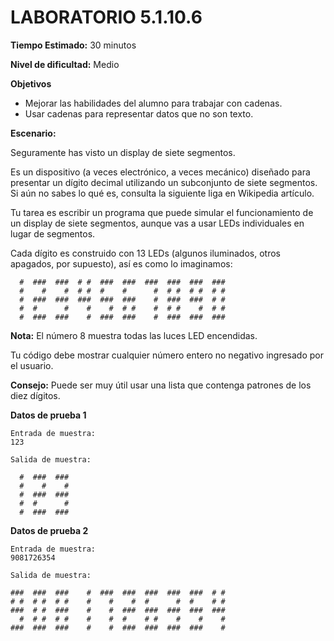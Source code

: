 # LABORATORIO 5.1.10.6

**Tiempo Estimado:**
30 minutos

**Nivel de dificultad:**
Medio

**Objetivos**
- Mejorar las habilidades del alumno para trabajar con cadenas.
- Usar cadenas para representar datos que no son texto.

**Escenario:**

Seguramente has visto un display de siete segmentos.

Es un dispositivo (a veces electrónico, a veces mecánico) diseñado para presentar un dígito decimal utilizando un
subconjunto de siete segmentos. Si aún no sabes lo qué es, consulta la siguiente liga en Wikipedia artículo.

Tu tarea es escribir un programa que puede simular el funcionamiento de un display de siete segmentos, aunque vas a
usar LEDs individuales en lugar de segmentos.

Cada dígito es construido con 13 LEDs (algunos iluminados, otros apagados, por supuesto), así es como lo imaginamos:

      #  ###  ###  # #  ###  ###  ###  ###  ###  ###
      #    #    #  # #  #    #      #  # #  # #  # #
      #  ###  ###  ###  ###  ###    #  ###  ###  # #
      #  #      #    #    #  # #    #  # #    #  # #
      #  ###  ###    #  ###  ###    #  ###  ###  ###

**Nota:** El número 8 muestra todas las luces LED encendidas.

Tu código debe mostrar cualquier número entero no negativo ingresado por el usuario.

**Consejo:** Puede ser muy útil usar una lista que contenga patrones de los diez dígitos.

**Datos de prueba 1**

    Entrada de muestra:
    123
    
    Salida de muestra:
    
      #  ###  ###
      #    #    #
      #  ###  ###
      #  #      #
      #  ###  ###

**Datos de prueba 2**

    Entrada de muestra:
    9081726354
    
    Salida de muestra:
    
    ###  ###  ###    #  ###  ###  ###  ###  ###  # #
    # #  # #  # #    #    #    #  #      #  #    # #
    ###  # #  ###    #    #  ###  ###  ###  ###  ###
      #  # #  # #    #    #  #    # #    #    #    #
    ###  ###  ###    #    #  ###  ###  ###  ###    #
